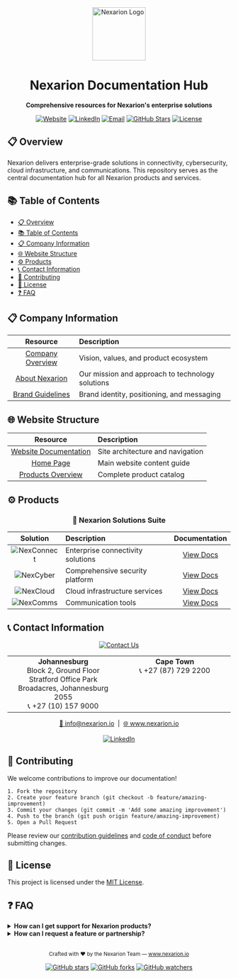 <!--
  Nexarion Documentation Index
  A comprehensive resource hub for all Nexarion products and services
  View on GitHub for optimal rendering with full markdown support
-->

<div align="center">
  <img src="./assets/images/nexarion-logo.png" alt="Nexarion Logo" width="120" height="120" />
  <h1>Nexarion Documentation Hub</h1>
  <p><strong>Comprehensive resources for Nexarion's enterprise solutions</strong></p>

  [![Website](https://img.shields.io/badge/Website-nexarion.io-1a73e8?style=flat-square&logo=firefox-browser&logoColor=white)](https://www.nexarion.io/)
  [![LinkedIn](https://img.shields.io/badge/LinkedIn-Follow_Us-0077B5?style=flat-square&logo=linkedin&logoColor=white)](https://www.linkedin.com/company/nexarion-io)
  [![Email](https://img.shields.io/badge/Email-info@nexarion.io-ff5252?style=flat-square&logo=mail.ru&logoColor=white)](mailto:info@nexarion.io)
  [![GitHub Stars](https://img.shields.io/github/stars/nexarion-company-portfolio/nexarion-company-portfolio?style=flat-square&logo=github)](https://github.com/nexarion-company-portfolio/nexarion-company-portfolio/stargazers)
  [![License](https://img.shields.io/github/license/nexarion-company-portfolio/nexarion-company-portfolio?style=flat-square)](./LICENSE)
</div>

## 📋 Overview

Nexarion delivers enterprise-grade solutions in connectivity, cybersecurity, cloud infrastructure, and communications. This repository serves as the central documentation hub for all Nexarion products and services.

## 📚 Table of Contents

- [📋 Overview](#-overview)
- [📚 Table of Contents](#-table-of-contents)
- [📋 Company Information](#-company-information)
- [🌐 Website Structure](#-website-structure)
- [⚙️ Products](#️-products)
- [📞 Contact Information](#-contact-information)
- [👥 Contributing](#-contributing)
- [📄 License](#-license)
- [❓ FAQ](#-faq)

## 📋 Company Information

| Resource | Description |
|:--------:|:------------|
| [Company Overview](./docs/company/overview.md) | Vision, values, and product ecosystem |
| [About Nexarion](./docs/company/about.md) | Our mission and approach to technology solutions |
| [Brand Guidelines](./docs/company/brand-guidelines.md) | Brand identity, positioning, and messaging |

## 🌐 Website Structure

| Resource | Description |
|:--------:|:------------|
| [Website Documentation](./docs/website/structure.md) | Site architecture and navigation |
| [Home Page](./docs/website/home.md) | Main website content guide |
| [Products Overview](./docs/products/overview.md) | Complete product catalog |

## ⚙️ Products

<div align="center">
  <h3>🚀 Nexarion Solutions Suite</h3>
</div>

| Solution | Description | Documentation |
|:--------:|:------------|:------------:|
| ![NexConnect](https://img.shields.io/badge/NexConnect-Connectivity-4285F4?style=flat-square&logo=cloudflare&logoColor=white) | Enterprise connectivity solutions | [View Docs](./docs/products/nexconnect.md) |
| ![NexCyber](https://img.shields.io/badge/NexCyber-Security-34A853?style=flat-square&logo=shield&logoColor=white) | Comprehensive security platform | [View Docs](./docs/products/nexcyber.md) |
| ![NexCloud](https://img.shields.io/badge/NexCloud-Infrastructure-FBBC05?style=flat-square&logo=amazon-aws&logoColor=white) | Cloud infrastructure services | [View Docs](./docs/products/nexcloud.md) |
| ![NexComms](https://img.shields.io/badge/NexComms-Communications-EA4335?style=flat-square&logo=google-chat&logoColor=white) | Communication tools | [View Docs](./docs/products/nexcomms.md) |

## 📞 Contact Information

<div align="center">
  <a href="./docs/contact.md">
    <img src="https://img.shields.io/badge/Contact_Us-View_Details-ff9800?style=for-the-badge" alt="Contact Us" />
  </a>
</div>

<table align="center">
  <tr>
    <td align="center" valign="top" width="50%">
      <strong>Johannesburg</strong><br>
      Block 2, Ground Floor<br>
      Stratford Office Park<br>
      Broadacres, Johannesburg 2055<br>
      📞 +27 (10) 157 9000
    </td>
    <td align="center" valign="top" width="50%">
      <strong>Cape Town</strong><br>
      📞 +27 (87) 729 2200
    </td>
  </tr>
</table>

<div align="center">
  <a href="mailto:info@nexarion.io">📧 info@nexarion.io</a> &nbsp;|&nbsp;
  <a href="https://www.nexarion.io/">🌐 www.nexarion.io</a>
  <br><br>
  <a href="https://www.linkedin.com/company/nexarion-io">
    <img src="https://img.shields.io/badge/LinkedIn-Connect-0077B5?style=flat-square&logo=linkedin&logoColor=white" alt="LinkedIn" />
  </a>
</div>

## 👥 Contributing

We welcome contributions to improve our documentation!

```
1. Fork the repository
2. Create your feature branch (git checkout -b feature/amazing-improvement)
3. Commit your changes (git commit -m 'Add some amazing improvement')
4. Push to the branch (git push origin feature/amazing-improvement)
5. Open a Pull Request
```

Please review our [contribution guidelines](./CONTRIBUTING.md) and [code of conduct](./CODE_OF_CONDUCT.md) before submitting changes.

## 📄 License

This project is licensed under the [MIT License](./LICENSE).

## ❓ FAQ

<details>
  <summary><strong>How can I get support for Nexarion products?</strong></summary>
  <p>For product support, please open an <a href="https://github.com/nexarion-company-portfolio/nexarion-company-portfolio/issues">issue</a> or contact us at <a href="mailto:support@nexarion.io">support@nexarion.io</a>.</p>
</details>

<details>
  <summary><strong>How can I request a feature or partnership?</strong></summary>
  <p>For feature requests or partnership inquiries, email us at <a href="mailto:info@nexarion.io">info@nexarion.io</a> with details of your proposal.</p>
</details>

<div align="center">
  <br>
  <p>
    <sub>Crafted with ❤️ by the Nexarion Team — <a href="https://www.nexarion.io/">www.nexarion.io</a></sub>
  </p>
  
  [![GitHub stars](https://img.shields.io/github/stars/nexarion-company-portfolio/nexarion-company-portfolio?style=social)](https://github.com/nexarion-company-portfolio/nexarion-company-portfolio/stargazers)
  [![GitHub forks](https://img.shields.io/github/forks/nexarion-company-portfolio/nexarion-company-portfolio?style=social)](https://github.com/nexarion-company-portfolio/nexarion-company-portfolio/network/members)
  [![GitHub watchers](https://img.shields.io/github/watchers/nexarion-company-portfolio/nexarion-company-portfolio?style=social)](https://github.com/nexarion-company-portfolio/nexarion-company-portfolio/watchers)
</div>
